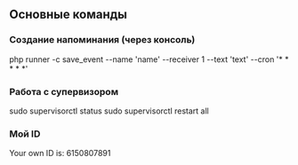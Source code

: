 ## Основные команды

### Создание напоминания (через консоль)

php runner -c save_event --name 'name' --receiver 1 --text 'text' --cron '* * * * *'

### Работа с супервизором

sudo supervisorctl status
sudo supervisorctl restart all

### Мой ID 

Your own ID is: 6150807891
